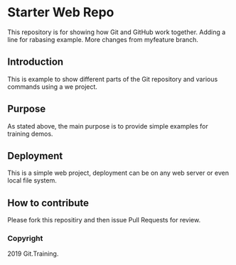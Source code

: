 # Starter Web Repo

This repository is for showing how Git and GitHub work together. Adding a line for rabasing example. More changes from myfeature branch.

## Introduction

This is example to show different parts of the Git repository and various commands using a we project.

## Purpose

As stated above, the main purpose is to provide simple examples for training demos.

## Deployment

This is a simple web project, deployment can be on any web server or even local file system.

## How to contribute

Please fork this repositiry and then issue Pull Requests for review.

### Copyright

2019 Git.Training.
